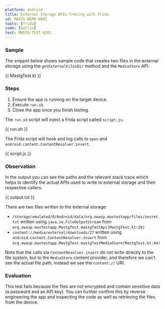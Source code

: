 ```yaml
---
platform: android
title: External Storage APIs Tracing with Frida
id: MASTG-DEMO-0002
tools: [frida]
code: [kotlin]
test: MASTG-TEST-0201
---
```


### Sample

The snippet below shows sample code that creates two files in the external storage using the `getExternalFilesDir` method and the `MediaStore` API.

{{ MastgTest.kt }}

### Steps

1. Ensure the app is running on the target device.
2. Execute `run.sh`.
3. Close the app once you finish testing.

The `run.sh` script will inject a Frida script called `script.js`.

{{ run.sh }}

The Frida script will hook and log calls to `open` and `android.content.ContentResolver.insert`.

{{ script.js }}

### Observation

In the output you can see the paths and the relevant stack trace which helps to identify the actual APIs used to write to external storage and their respective callers.

{{ output.txt }}

There are two files written to the external storage:

- `/storage/emulated/0/Android/data/org.owasp.mastestapp/files/secret.txt` written using `java.io.FileOutputStream` from `org.owasp.mastestapp.MastgTest.mastgTestApi(MastgTest.kt:26)`
- `content://media/external/downloads/27` written using `android.content.ContentResolver.insert` from `org.owasp.mastestapp.MastgTest.mastgTestMediaStore(MastgTest.kt:44)`

Note that the calls via `ContentResolver.insert` do not write directly to the file system, but to the `MediaStore` content provider, and therefore we can't see the actual file path, instead we see the `content://` URI.

### Evaluation

This test fails because the files are not encrypted and contain sensitive data (a password and an API key). You can further confirm this by reverse engineering the app and inspecting the code as well as retrieving the files from the device.
